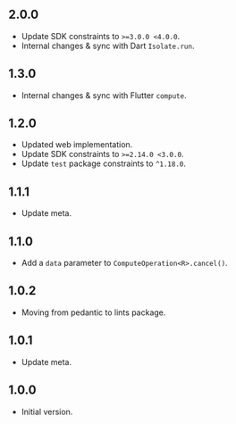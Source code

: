 ## 2.0.0

- Update SDK constraints to `>=3.0.0 <4.0.0`.
- Internal changes & sync with Dart `Isolate.run`.

## 1.3.0

- Internal changes & sync with Flutter `compute`.

## 1.2.0

- Updated web implementation.
- Update SDK constraints to `>=2.14.0 <3.0.0`.
- Update `test` package constraints to `^1.18.0`.

## 1.1.1

- Update meta.

## 1.1.0

- Add a `data` parameter to `ComputeOperation<R>.cancel()`.

## 1.0.2

- Moving from pedantic to lints package.

## 1.0.1

- Update meta.

## 1.0.0

- Initial version.

